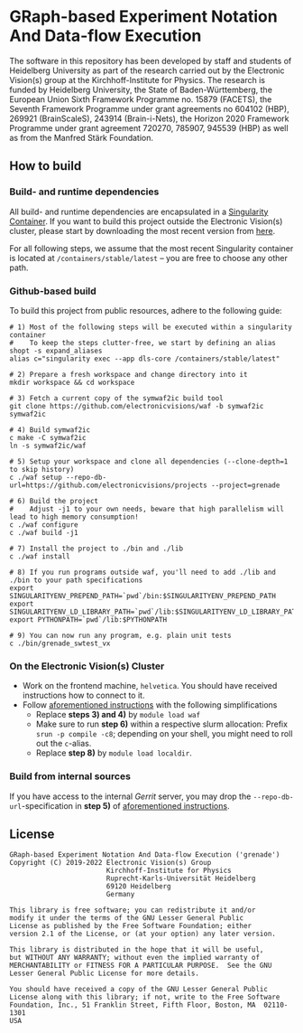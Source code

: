 # GRaph-based Experiment Notation And Data-flow Execution

The software in this repository has been developed by staff and students of Heidelberg University as part of the research carried out by the Electronic Vision(s) group at the Kirchhoff-Institute for Physics.
The research is funded by Heidelberg University, the State of Baden-Württemberg, the European Union Sixth Framework Programme no. 15879 (FACETS), the Seventh Framework Programme under grant agreements no 604102 (HBP), 269921 (BrainScaleS), 243914 (Brain-i-Nets), the Horizon 2020 Framework Programme under grant agreement 720270, 785907, 945539 (HBP) as well as from the Manfred Stärk Foundation.

## How to build
### Build- and runtime dependencies
All build- and runtime dependencies are encapsulated in a [Singularity Container](https://sylabs.io/docs/).
If you want to build this project outside the Electronic Vision(s) cluster, please start by downloading the most recent version from [here](https://openproject.bioai.eu/containers/).

For all following steps, we assume that the most recent Singularity container is located at `/containers/stable/latest` – you are free to choose any other path.

### Github-based build
To build this project from public resources, adhere to the following guide:

```shell
# 1) Most of the following steps will be executed within a singularity container
#    To keep the steps clutter-free, we start by defining an alias
shopt -s expand_aliases
alias c="singularity exec --app dls-core /containers/stable/latest"

# 2) Prepare a fresh workspace and change directory into it
mkdir workspace && cd workspace

# 3) Fetch a current copy of the symwaf2ic build tool
git clone https://github.com/electronicvisions/waf -b symwaf2ic symwaf2ic

# 4) Build symwaf2ic
c make -C symwaf2ic
ln -s symwaf2ic/waf

# 5) Setup your workspace and clone all dependencies (--clone-depth=1 to skip history)
c ./waf setup --repo-db-url=https://github.com/electronicvisions/projects --project=grenade

# 6) Build the project
#    Adjust -j1 to your own needs, beware that high parallelism will lead to high memory consumption!
c ./waf configure
c ./waf build -j1

# 7) Install the project to ./bin and ./lib
c ./waf install

# 8) If you run programs outside waf, you'll need to add ./lib and ./bin to your path specifications
export SINGULARITYENV_PREPEND_PATH=`pwd`/bin:$SINGULARITYENV_PREPEND_PATH
export SINGULARITYENV_LD_LIBRARY_PATH=`pwd`/lib:$SINGULARITYENV_LD_LIBRARY_PATH
export PYTHONPATH=`pwd`/lib:$PYTHONPATH

# 9) You can now run any program, e.g. plain unit tests
c ./bin/grenade_swtest_vx
```

### On the Electronic Vision(s) Cluster

* Work on the frontend machine, `helvetica`. You should have received instructions how to connect to it.
* Follow [aforementioned instructions](#github-based-build) with the following simplifications
  * Replace **steps 3) and 4)** by `module load waf`
  * Make sure to run **step 6)** within a respective slurm allocation: Prefix `srun -p compile -c8`; depending on your shell, you might need to roll out the `c`-alias.
  * Replace **step 8)** by `module load localdir`.

### Build from internal sources

If you have access to the internal *Gerrit* server, you may drop the `--repo-db-url`-specification in **step 5)** of [aforementioned instructions](#github-based-build).

## License
```
GRaph-based Experiment Notation And Data-flow Execution ('grenade')
Copyright (C) 2019-2022 Electronic Vision(s) Group
                        Kirchhoff-Institute for Physics
                        Ruprecht-Karls-Universität Heidelberg
                        69120 Heidelberg
                        Germany

This library is free software; you can redistribute it and/or
modify it under the terms of the GNU Lesser General Public
License as published by the Free Software Foundation; either
version 2.1 of the License, or (at your option) any later version.

This library is distributed in the hope that it will be useful,
but WITHOUT ANY WARRANTY; without even the implied warranty of
MERCHANTABILITY or FITNESS FOR A PARTICULAR PURPOSE.  See the GNU
Lesser General Public License for more details.

You should have received a copy of the GNU Lesser General Public
License along with this library; if not, write to the Free Software
Foundation, Inc., 51 Franklin Street, Fifth Floor, Boston, MA  02110-1301
USA
```
